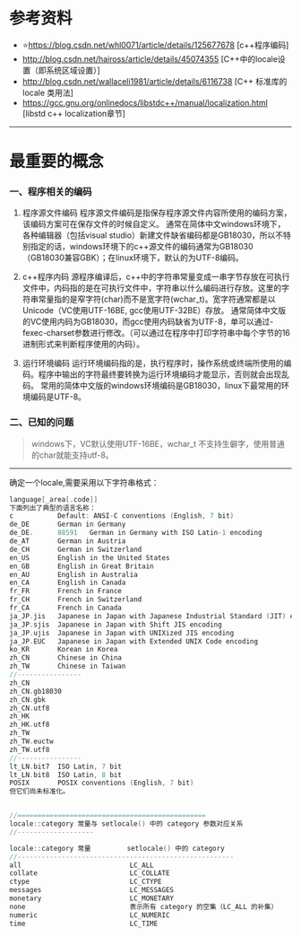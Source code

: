 # 参考资料
- ⭐https://blog.csdn.net/whl0071/article/details/125677678 [c++程序编码]
- http://blog.csdn.net/haiross/article/details/45074355 [C++中的locale设置（即系统区域设置）]
- http://blog.csdn.net/wallaceli1981/article/details/6116738 [C++ 标准库的 locale 类用法]
- https://gcc.gnu.org/onlinedocs/libstdc++/manual/localization.html [libstd c++ localization章节]

----

# 最重要的概念

### 一、程序相关的编码

1. 程序源文件编码 
    程序源文件编码是指保存程序源文件内容所使用的编码方案，该编码方案可在保存文件的时候自定义。 
    通常在简体中文windows环境下，各种编辑器（包括visual studio）新建文件缺省编码都是GB18030，所以不特别指定的话，windows环境下的c++源文件的编码通常为GB18030（GB18030兼容GBK）；在linux环境下，默认的为UTF-8编码。

2. c++程序内码 
    源程序编译后，c++中的字符串常量变成一串字节存放在可执行文件中，内码指的是在可执行文件中，字符串以什么编码进行存放。这里的字符串常量指的是窄字符(char)而不是宽字符(wchar_t)。宽字符通常都是以Unicode（VC使用UTF-16BE, gcc使用UTF-32BE）存放。 
    通常简体中文版的VC使用内码为GB18030，而gcc使用内码缺省为UTF-8，单可以通过-fexec-charset参数进行修改。（可以通过在程序中打印字符串中每个字节的16进制形式来判断程序使用的内码）。

3. 运行环境编码 
    运行环境编码指的是，执行程序时，操作系统或终端所使用的编码。程序中输出的字符最终要转换为运行环境编码才能显示，否则就会出现乱码。 
    常用的简体中文版的windows环境编码是GB18030，linux下最常用的环境编码是UTF-8。
    
### 二、已知的问题

> windows下，VC默认使用UTF-16BE，wchar_t 不支持生僻字，使用普通的char就能支持utf-8。

----

确定一个locale,需要采用以下字符串格式：
```c
language[_area[.code]]
下面列出了典型的语言名称：
c           Default: ANSI-C conventions (English, 7 bit)
de_DE       German in Germany
de_DE.      88591   German in Germany with ISO Latin-1 encoding
de_AT       German in Austria
de_CH       German in Switzerland
en_US       English in the United States
en_GB       English in Great Britain
en_AU       English in Australia
en_CA       English in Canada
fr_FR       French in France
fr_CH       French in Switzerland
fr_CA       French in Canada
ja_JP.jis   Japanese in Japan with Japanese Industrial Standard (JIT) encoding
ja_JP.sjis  Japanese in Japan with Shift JIS encoding
ja_JP.ujis  Japanese in Japan with UNIXized JIS encoding
ja_JP.EUC   Japanese in Japan with Extended UNIX Code encoding
ko_KR       Korean in Korea
zh_CN       Chinese in China
zh_TW       Chinese in Taiwan
//----------------
zh_CN
zh_CN.gb18030
zh_CN.gbk
zh_CN.utf8
zh_HK
zh_HK.utf8
zh_TW
zh_TW.euctw
zh_TW.utf8
//----------------
lt_LN.bit7  ISO Latin, 7 bit
lt_LN.bit8  ISO Latin, 8 bit
POSIX       POSIX conventions (English, 7 bit)
但它们尚未标准化。


//===============================================
locale::category 常量与 setlocale() 中的 category 参数对应关系
//-------------------

locale::category 常量         setlocale() 中的 category
//------------------------------------------------------
all                           LC_ALL
collate                       LC_COLLATE
ctype                         LC_CTYPE
messages                      LC_MESSAGES
monetary                      LC_MONETARY
none                          表示所有 category 的空集（LC_ALL 的补集）
numeric                       LC_NUMERIC
time                          LC_TIME
```

